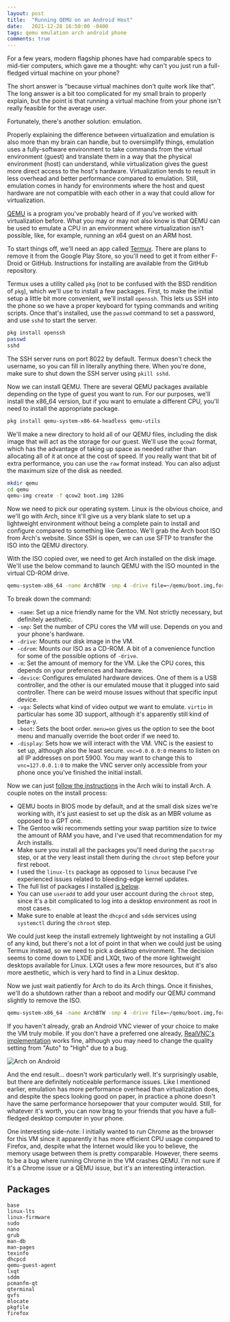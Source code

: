 ```yaml
---
layout: post
title:  "Running QEMU on an Android Host"
date:   2021-12-28 16:50:00 -0400
tags: qemu emulation arch android phone
comments: true
---
```


For a few years, modern flagship phones have had comparable specs to mid-tier computers, which gave me a thought: why can't you just run a full-fledged virtual machine on your phone?

The short answer is "because virtual machines don't quite work like that". The long answer is a bit too complicated for my small brain to properly explain, but the point is that running a virtual machine from your phone isn't really feasible for the average user.

Fortunately, there's another solution: emulation.

Properly explaining the difference between virtualization and emulation is also more than my brain can handle, but to oversimplify things, emulation uses a fully-software environment to take commands from the virtual environment (guest) and translate them in a way that the physical environment (host) can understand, while virtualization gives the guest more direct access to the host's hardware. Virtualization tends to result in less overhead and better performance compared to emulation. Still, emulation comes in handy for environments where the host and quest hardware are not compatible with each other in a way that could allow for virtualization.

[QEMU](https://www.qemu.org) is a program you've probably heard of if you've worked with virtualization before. What you may or may not also know is that QEMU can be used to emulate a CPU in an environment where virtualization isn't possible, like, for example, running an x64 guest on an ARM host.

To start things off, we'll need an app called [Termux](https://github.com/termux/termux-app). There are plans to remove it from the Google Play Store, so you'll need to get it from either F-Droid or GitHub. Instructions for installing are available from the GitHub repository.

Termux uses a utility called `pkg` (not to be confused with the BSD rendition of `pkg`), which we'll use to install a few packages. First, to make the initial setup a little bit more convenient, we'll install `openssh`. This lets us SSH into the phone so we have a proper keyboard for typing commands and writing scripts. Once that's installed, use the `passwd` command to set a password, and use `sshd` to start the server.

```bash
pkg install openssh
passwd
sshd
```

The SSH server runs on port 8022 by default. Termux doesn't check the username, so you can fill in literally anything there. When you're done, make sure to shut down the SSH server using `pkill sshd`.

Now we can install QEMU. There are several QEMU packages available depending on the type of guest you want to run. For our purposes, we'll install the x86_64 version, but if you want to emulate a different CPU, you'll need to install the appropriate package.

```bash
pkg install qemu-system-x86-64-headless qemu-utils
```

We'll make a new directory to hold all of our QEMU files, including the disk image that will act as the storage for our guest. We'll use the `qcow2` format, which has the advantage of taking up space as needed rather than allocating all of it at once at the cost of speed. If you really want that bit of extra performance, you can use the `raw` format instead. You can also adjust the maximum size of the disk as needed.

```bash
mkdir qemu
cd qemu
qemu-img create -f qcow2 boot.img 128G
```

Now we need to pick our operating system. Linux is the obvious choice, and we'll go with Arch, since it'll give us a very blank slate to set up a lightweight environment without being a complete pain to install and configure compared to something like Gentoo. We'll grab the Arch boot ISO from Arch's website. Since SSH is open, we can use SFTP to transfer the ISO into the QEMU directory.

With the ISO copied over, we need to get Arch installed on the disk image. We'll use the below command to launch QEMU with the ISO mounted in the virtual CD-ROM drive.

```bash
qemu-system-x86_64 -name ArchBTW -smp 4 -drive file=~/qemu/boot.img,format=qcow2 -cdrom ~/qemu/arch.iso -m 8G -device nec-usb-xhci,id=usb,bus=pci.0,addr=0x4 -device usb-tablet -vga virtio -boot menu=on -display vnc=0.0.0.0:0
```

To break down the command:

- `-name`: Set up a nice friendly name for the VM. Not strictly necessary, but definitely aesthetic.
- `-smp`: Set the number of CPU cores the VM will use. Depends on you and your phone's hardware.
- `-drive`: Mounts our disk image in the VM.
- `-cdrom`: Mounts our ISO as a CD-ROM. A bit of a convenience function for some of the possible options of `-drive`.
- `-m`: Set the amount of memory for the VM. Like the CPU cores, this depends on your preferences and hardware.
- `-device`: Configures emulated hardware devices. One of them is a USB controller, and the other is our emulated mouse that it plugged into said controller. There can be weird mouse issues without that specific input device.
- `-vga`: Selects what kind of video output we want to emulate. `virtio` in particular has some 3D support, although it's apparently still kind of beta-y.
- `-boot`: Sets the boot order. `menu=on` gives us the option to see the boot menu and manually override the boot order if we need to.
- `-display`: Sets how we will interact with the VM. VNC is the easiest to set up, although also the least secure. `vnc=0.0.0.0:0` means to listen on all IP addresses on port 5900. You may want to change this to `vnc=127.0.0.1:0` to make the VNC server only accessible from your phone once you've finished the initial install.

Now we can just [follow the instructions](https://wiki.archlinux.org/title/Installation_guide) in the Arch wiki to install Arch. A couple notes on the install process:

- QEMU boots in BIOS mode by default, and at the small disk sizes we're working with, it's just easiest to set up the disk as an MBR volume as opposed to a GPT one.
- The Gentoo wiki recommends setting your swap partition size to twice the amount of RAM you have, and I've used that recommendation for my Arch installs.
- Make sure you install all the packages you'll need during the `pacstrap` step, or at the very least install them during the `chroot` step before your first reboot.
- I used the `linux-lts` package as opposed to `linux` because I've experienced issues related to bleeding-edge kernel updates.
- The full list of packages I installed [is below](#packages).
- You can use `useradd` to add your user account during the `chroot` step, since it's a bit complicated to log into a desktop environment as root in most cases.
- Make sure to enable at least the `dhcpcd` and `sddm` services using `systemctl` during the `chroot` step.

We could just keep the install extremely lightweight by not installing a GUI of any kind, but there's not a lot of point in that when we could just be using Termux instead, so we need to pick a desktop environment. The decision seems to come down to LXDE and LXQt, two of the more lightweight desktops available for Linux. LXQt uses a few more resources, but it's also more aesthetic, which is very hard to find in a Linux desktop.

Now we just wait patiently for Arch to do its Arch things. Once it finishes, we'll do a shutdown rather than a reboot and modify our QEMU command slightly to remove the ISO.

```bash
qemu-system-x86_64 -name ArchBTW -smp 4 -drive file=~/qemu/boot.img,format=qcow2 -m 8G -usb -device nec-usb-xhci,id=usb,bus=pci.0,addr=0x4 -device usb-tablet -vga virtio -boot menu=on,strict=on -display vnc=0.0.0.0:0
```

If you haven't already, grab an Android VNC viewer of your choice to make the VM truly mobile. If you don't have a preferred one already, [RealVNC's implementation](https://play.google.com/store/apps/details?id=com.realvnc.viewer.android&hl=en_US) works fine, although you may need to change the quality setting from "Auto" to "High" due to a bug.

![Arch on Android](/assets/images/arch-sc.jpg)

And the end result... doesn't work particularly well. It's surprisingly usable, but there are definitely noticeable performance issues. Like I mentioned earlier, emulation has more performance overhead than virtualization does, and despite the specs looking good on paper, in practice a phone doesn't have the same performance horsepower that your computer would. Still, for whatever it's worth, you can now brag to your friends that you have a full-fledged desktop computer in your phone.

One interesting side-note: I initially wanted to run Chrome as the browser for this VM since it apparently it has more efficient CPU usage compared to Firefox, and, despite what the Internet would like you to believe, the memory usage between them is pretty comparable. However, there seems to be a bug where running Chrome in the VM crashes QEMU. I'm not sure if it's a Chrome issue or a QEMU issue, but it's an interesting interaction.

## Packages
```
base
linux-lts
linux-firmware
sudo
nano
grub
man-db
man-pages
texinfo
dhcpcd
qemu-guest-agent
lxqt
sddm
pcmanfm-qt
qterminal
gvfs
mlocate
pkgfile
firefox
```